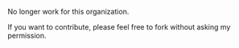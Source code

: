 No longer work for this organization. 

If you want to contribute, please feel free to fork without asking my permission.
